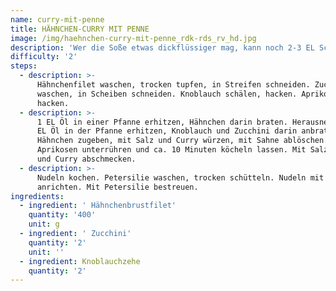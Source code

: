 ```yaml
---
name: curry-mit-penne
title: HÄHNCHEN-CURRY MIT PENNE
image: /img/haehnchen-curry-mit-penne_rdk-rds_rv_hd.jpg
description: 'Wer die Soße etwas dickflüssiger mag, kann noch 2-3 EL Schmand unterrühren.'
difficulty: '2'
steps:
  - description: >-
      Hähnchenfilet waschen, trocken tupfen, in Streifen schneiden. Zucchini
      waschen, in Scheiben schneiden. Knoblauch schälen, hacken. Aprikosen
      hacken.
  - description: >-
      1 EL Öl in einer Pfanne erhitzen, Hähnchen darin braten. Herausnehmen. 1
      EL Öl in der Pfanne erhitzen, Knoblauch und Zucchini darin anbraten.
      Hähnchen zugeben, mit Salz und Curry würzen, mit Sahne ablöschen.
      Aprikosen unterrühren und ca. 10 Minuten köcheln lassen. Mit Salz, Pfeffer
      und Curry abschmecken.
  - description: >-
      Nudeln kochen. Petersilie waschen, trocken schütteln. Nudeln mit der Soße
      anrichten. Mit Petersilie bestreuen.
ingredients:
  - ingredient: ' Hähnchenbrustfilet'
    quantity: '400'
    unit: g
  - ingredient: ' Zucchini'
    quantity: '2'
    unit: ''
  - ingredient: Knoblauchzehe
    quantity: '2'
---
```



